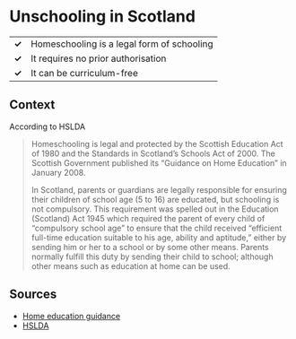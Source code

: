 # Unschooling in Scotland
| | |
|-|-|
| __✓__ | Homeschooling is a legal form of schooling |
| __✓__ | It requires no prior authorisation |
| __✓__ | It can be curriculum-free |

## Context

According to HSLDA

> Homeschooling is legal and protected by the Scottish Education Act of 1980 and the Standards in Scotland’s Schools Act of 2000. The Scottish Government published its “Guidance on Home Education” in January 2008.
>
>In Scotland, parents or guardians are legally responsible for ensuring their children of school age (5 to 16) are educated, but schooling is not compulsory. This requirement was spelled out in the Education (Scotland) Act 1945 which required the parent of every child of “compulsory school age” to ensure that the child received “efficient full-time education suitable to his age, ability and aptitude,” either by sending him or her to a school or by some other means. Parents normally fulfill this duty by sending their child to school; although other means such as education at home can be used.

## Sources

* [Home education guidance](https://www.gov.scot/publications/home-education-guidance/pages/1/)
* [HSLDA](https://hslda.org/post/scotland)
